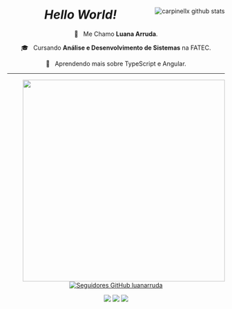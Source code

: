 <Header>
<div align="center">
<a href="https://github.com/luanarruda">
<img align="right" src="https://github-readme-stats.vercel.app/api?username=luanarruda&show_icons=true&theme=omni&line_height=27" alt="carpinellx github stats"/>
</a>  

  <h1 align="center"> <i>Hello World!</i>  </h1>

  🤔 &nbsp; Me Chamo **Luana Arruda**.
  
  🎓 &nbsp; Cursando **Análise e Desenvolvimento de Sistemas** na FATEC.
  
  🌱 &nbsp; Aprendendo mais sobre TypeScript e Angular.

  <hr>
  
  <a href="[https://github.com/luanarruda](https://github.com/anuraghazra/github-readme-stats)">
<img align="right" src="https://github-readme-stats.vercel.app/api/top-langs/?username=luanarruda&hide=html&layout=compact&theme=omni" min-width="468px" max-width="468px" width="468px" />


<br>
<br>
<br>
<br>
<br>
<br>

<p align="center">
<a href="https://github.com/luanarruda">
<img  src="https://img.shields.io/github/followers/luanarruda?label=follow&style=social" alt="Seguidores GitHub luanarruda">
</a>
</p>  

  <p>
  <a href="mailto:luanamarrudaa@gmail.com?subject=Questions" alt="Gmail">
  <img src="https://img.shields.io/badge/-Gmail-FF0000?style=flat-square&labelColor=FF0000&logo=gmail&logoColor=white&link=LINK-DO-SEU-EMAIL" /></a>

  <a href="https://www.linkedin.com/in/luanarruda/" alt="Linkedin">
  <img src="https://img.shields.io/badge/-Linkedin-0e76a8?style=flat-square&logo=Linkedin&logoColor=white&link=LINK-DO-SEU-LINKEDIN" /></a>
  
  <a href="https://www.instagram.com/l.luanarruda/" alt="Instagram">
  <img src="https://img.shields.io/badge/-Instagram-DF0174?style=flat-square&labelColor=DF0174&logo=instagram&logoColor=white&link=LINK-DO-SEU-INSTAGRAM"/></a>
</p>


</header
  
</div>
